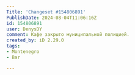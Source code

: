 ```yaml
---
Title: 'Changeset #154806891'
PublishDate: 2024-08-04T11:06:16Z
id: 154806891
user: DenysDY
comment: Кафе закрыто муниципальной полицией.
created_by: iD 2.29.0
tags:
- Montenegro
- Bar

---
```


